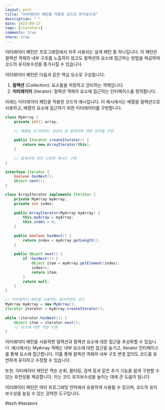 ```yaml
---
layout: post
title: "이터레이터 패턴을 적용한 코드의 유지보수성"
description: " "
date: 2023-09-17
tags: [iterators]
comments: true
share: true
---
```


이터레이터 패턴은 프로그래밍에서 자주 사용되는 설계 패턴 중 하나입니다. 이 패턴은 컬렉션 객체의 내부 구조를 노출하지 않고도 컬렉션의 요소에 접근하는 방법을 제공하여 코드의 유지보수성을 증가시킬 수 있습니다.

이터레이터 패턴은 다음과 같은 핵심 요소로 구성됩니다:

1. **컬렉션** (Collection): 요소들을 저장하고 관리하는 객체입니다.
2. **이터레이터** (Iterator): 컬렉션 객체의 요소에 접근하는 인터페이스를 정의합니다.

아래는 이터레이터 패턴을 적용한 코드의 예시입니다. 이 예시에서는 배열을 컬렉션으로 사용하고, 배열의 요소에 접근하기 위한 이터레이터를 구현합니다. 

```java
class MyArray {
    private int[] array;
    
    // 배열을 초기화하는 생성자 등 컬렉션에 대한 로직을 구현
    
    public Iterator createIterator() {
        return new ArrayIterator(this);
    }
    
    // 컬렉션에 대한 다양한 메서드 구현
}

interface Iterator {
    boolean hasNext();
    Object next();
}

class ArrayIterator implements Iterator {
    private MyArray myArray;
    private int index;
    
    public ArrayIterator(MyArray myArray) {
        this.myArray = myArray;
        this.index = 0;
    }
    
    public boolean hasNext() {
        return index < myArray.getLength();
    }
    
    public Object next() {
        if (hasNext()) {
            Object item = myArray.getElement(index);
            index++;
            return item;
        }
        return null;
    }
}

// 이터레이터 패턴을 사용하는 클라이언트 코드
MyArray myArray = new MyArray();
Iterator iterator = myArray.createIterator();
    
while (iterator.hasNext()) {
    Object item = iterator.next();
    // 요소에 대한 작업 수행
}
```

이터레이터 패턴을 사용하면 컬렉션과 컬렉션 요소에 대한 접근을 추상화할 수 있습니다. 예시에서는 MyArray 객체는 내부 요소에 대한 접근을 숨기고, Iterator 인터페이스를 통해 요소에 접근합니다. 이를 통해 컬렉션 객체의 내부 구조 변경 없이도 코드를 유연하게 유지하고 수정할 수 있습니다.

또한, 이터레이터 패턴은 역순 순회, 필터링, 검색 등과 같은 추가 기능을 쉽게 구현할 수 있는 유연성을 제공합니다. 이는 코드 유지보수성을 높이는 데에 큰 도움이 됩니다.

이터레이터 패턴은 여러 프로그래밍 언어에서 유용하게 사용될 수 있으며, 코드의 유지보수성을 높일 수 있는 강력한 도구입니다.

#tech #iterators